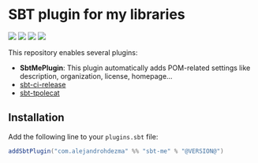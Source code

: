 # SBT plugin for my libraries

[![][travis-badge]][travis] [![][maven-badge]][maven] [![][steward-badge]][steward] [![][mergify-badge]][mergify]

This repository enables several plugins:

- **SbtMePlugin**: This plugin automatically adds POM-related settings like description, organization, license, homepage...
- [sbt-ci-release](https://github.com/olafurpg/sbt-ci-release)
- [sbt-tpolecat](https://github.com/olafurpg/sbt-ci-release)

## Installation

Add the following line to your `plugins.sbt` file:

```sbt
addSbtPlugin("com.alejandrohdezma" %% "sbt-me" % "@VERSION@")
```

[travis]: https://travis-ci.com/alejandrohdezma/sbt-me
[travis-badge]: https://travis-ci.com/alejandrohdezma/sbt-me.svg?branch=master

[maven]: https://search.maven.org/search?q=g:%20com.alejandrohdezma%20AND%20a:sbt-me
[maven-badge]: https://maven-badges.herokuapp.com/maven-central/com.alejandrohdezma/sbt-me/badge.svg?kill_cache=1

[mergify]: https://mergify.io
[mergify-badge]: https://img.shields.io/endpoint.svg?url=https://gh.mergify.io/badges/alejandrohdezma/sbt-me&style=flat

[steward]: https://scala-steward.org
[steward-badge]: https://img.shields.io/badge/Scala_Steward-helping-brightgreen.svg?style=flat&logo=data:image/png;base64,iVBORw0KGgoAAAANSUhEUgAAAA4AAAAQCAMAAAARSr4IAAAAVFBMVEUAAACHjojlOy5NWlrKzcYRKjGFjIbp293YycuLa3pYY2LSqql4f3pCUFTgSjNodYRmcXUsPD/NTTbjRS+2jomhgnzNc223cGvZS0HaSD0XLjbaSjElhIr+AAAAAXRSTlMAQObYZgAAAHlJREFUCNdNyosOwyAIhWHAQS1Vt7a77/3fcxxdmv0xwmckutAR1nkm4ggbyEcg/wWmlGLDAA3oL50xi6fk5ffZ3E2E3QfZDCcCN2YtbEWZt+Drc6u6rlqv7Uk0LdKqqr5rk2UCRXOk0vmQKGfc94nOJyQjouF9H/wCc9gECEYfONoAAAAASUVORK5CYII=
